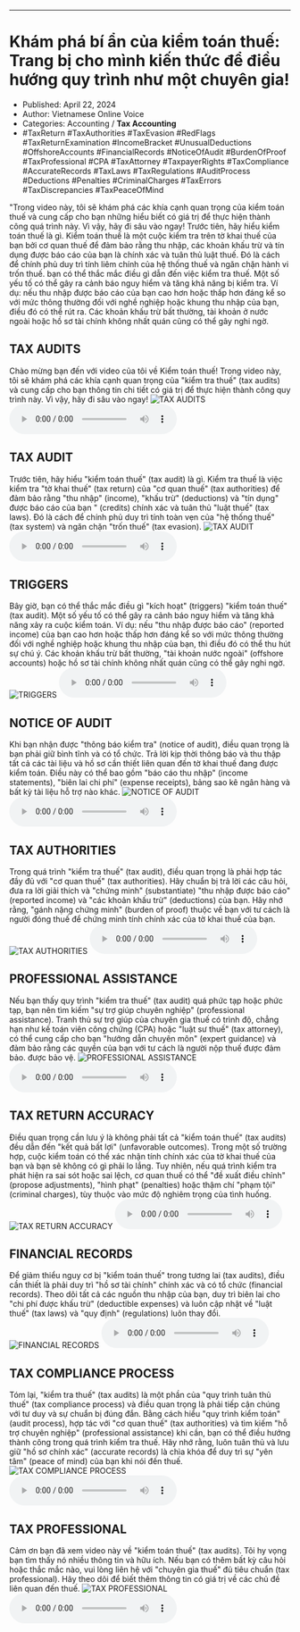 
---

# Khám phá bí ẩn của kiểm toán thuế: Trang bị cho mình kiến ​​thức để điều hướng quy trình như một chuyên gia!

- Published: April 22, 2024
- Author: Vietnamese Online Voice
- Categories: Accounting / **Tax Accounting**
- #TaxReturn #TaxAuthorities #TaxEvasion #RedFlags #TaxReturnExamination #IncomeBracket #UnusualDeductions #OffshoreAccounts #FinancialRecords #NoticeOfAudit #BurdenOfProof #TaxProfessional #CPA #TaxAttorney #TaxpayerRights #TaxCompliance #AccurateRecords #TaxLaws #TaxRegulations #AuditProcess #Deductions #Penalties #CriminalCharges #TaxErrors #TaxDiscrepancies #TaxPeaceOfMind

"Trong video này, tôi sẽ khám phá các khía cạnh quan trọng của kiểm toán thuế và cung cấp cho bạn những hiểu biết có giá trị để thực hiện thành công quá trình này. Vì vậy, hãy đi sâu vào ngay! Trước tiên, hãy hiểu kiểm toán thuế là gì. Kiểm toán thuế là một cuộc kiểm tra trên tờ khai thuế của bạn bởi cơ quan thuế để đảm bảo rằng thu nhập, các khoản khấu trừ và tín dụng được báo cáo của bạn là chính xác và tuân thủ luật thuế. Đó là cách để chính phủ duy trì tính liêm chính của hệ thống thuế và ngăn chặn hành vi trốn thuế. bạn có thể thắc mắc điều gì dẫn đến việc kiểm tra thuế. Một số yếu tố có thể gây ra cảnh báo nguy hiểm và tăng khả năng bị kiểm tra. Ví dụ: nếu thu nhập được báo cáo của bạn cao hơn hoặc thấp hơn đáng kể so với mức thông thường đối với nghề nghiệp hoặc khung thu nhập của bạn, điều đó có thể rút ra. Các khoản khấu trừ bất thường, tài khoản ở nước ngoài hoặc hồ sơ tài chính không nhất quán cũng có thể gây nghi ngờ.


## TAX AUDITS

Chào mừng bạn đến với video của tôi về Kiểm toán thuế! Trong video này, tôi sẽ khám phá các khía cạnh quan trọng của "kiểm tra thuế" (tax audits) và cung cấp cho bạn thông tin chi tiết có giá trị để thực hiện thành công quy trình này. Vì vậy, hãy đi sâu vào ngay!
![TAX AUDITS](https://http-archiver-apis-production-80.schnworks.com/storage/images/transitions/2024-04-22/transition-34559603805-Montserrat-Bold-283593.jpg)
<audio controls>
    <source src="https://http-archiver-apis-production-80.schnworks.com/storage/audio/file-29775652229.mp3" type="audio/mpeg">
</audio>



## TAX AUDIT

Trước tiên, hãy hiểu "kiểm toán thuế" (tax audit) là gì. Kiểm tra thuế là việc kiểm tra "tờ khai thuế" (tax return) của "cơ quan thuế" (tax authorities) để đảm bảo rằng "thu nhập" (income), "khấu trừ" (deductions) và "tín dụng" được báo cáo của bạn " (credits) chính xác và tuân thủ "luật thuế" (tax laws). Đó là cách để chính phủ duy trì tính toàn vẹn của "hệ thống thuế" (tax system) và ngăn chặn "trốn thuế" (tax evasion).
![TAX AUDIT](https://http-archiver-apis-production-80.schnworks.com/storage/images/transitions/2024-04-22/transition--9414474321-Montserrat-Black-283593.jpg)
<audio controls>
    <source src="https://http-archiver-apis-production-80.schnworks.com/storage/audio/file-11221620016.mp3" type="audio/mpeg">
</audio>



## TRIGGERS

Bây giờ, bạn có thể thắc mắc điều gì "kích hoạt" (triggers) "kiểm toán thuế" (tax audit). Một số yếu tố có thể gây ra cảnh báo nguy hiểm và tăng khả năng xảy ra cuộc kiểm toán. Ví dụ: nếu "thu nhập được báo cáo" (reported income) của bạn cao hơn hoặc thấp hơn đáng kể so với mức thông thường đối với nghề nghiệp hoặc khung thu nhập của bạn, thì điều đó có thể thu hút sự chú ý. Các khoản khấu trừ bất thường, "tài khoản nước ngoài" (offshore accounts) hoặc hồ sơ tài chính không nhất quán cũng có thể gây nghi ngờ.
![TRIGGERS](https://http-archiver-apis-production-80.schnworks.com/storage/images/transitions/2024-04-22/transition-34135718352-Montserrat-Black-1A237E.jpg)
<audio controls>
    <source src="https://http-archiver-apis-production-80.schnworks.com/storage/audio/file-12518441152.mp3" type="audio/mpeg">
</audio>



## NOTICE OF AUDIT

Khi bạn nhận được "thông báo kiểm tra" (notice of audit), điều quan trọng là bạn phải giữ bình tĩnh và có tổ chức. Trả lời kịp thời thông báo và thu thập tất cả các tài liệu và hồ sơ cần thiết liên quan đến tờ khai thuế đang được kiểm toán. Điều này có thể bao gồm "báo cáo thu nhập" (income statements), "biên lai chi phí" (expense receipts), bảng sao kê ngân hàng và bất kỳ tài liệu hỗ trợ nào khác.
![NOTICE OF AUDIT](https://http-archiver-apis-production-80.schnworks.com/storage/images/transitions/2024-04-22/transition-35607253409-Montserrat-Thin-1A237E.jpg)
<audio controls>
    <source src="https://http-archiver-apis-production-80.schnworks.com/storage/audio/file-2300236187.mp3" type="audio/mpeg">
</audio>



## TAX AUTHORITIES

Trong quá trình "kiểm tra thuế" (tax audit), điều quan trọng là phải hợp tác đầy đủ với "cơ quan thuế" (tax authorities). Hãy chuẩn bị trả lời các câu hỏi, đưa ra lời giải thích và "chứng minh" (substantiate) "thu nhập được báo cáo" (reported income) và "các khoản khấu trừ" (deductions) của bạn. Hãy nhớ rằng, "gánh nặng chứng minh" (burden of proof) thuộc về bạn với tư cách là người đóng thuế để chứng minh tính chính xác của tờ khai thuế của bạn.
![TAX AUTHORITIES](https://http-archiver-apis-production-80.schnworks.com/storage/images/transitions/2024-04-22/transition--17321250760-Montserrat-Black-512DA8.jpg)
<audio controls>
    <source src="https://http-archiver-apis-production-80.schnworks.com/storage/audio/file-12962455152.mp3" type="audio/mpeg">
</audio>



## PROFESSIONAL ASSISTANCE

Nếu bạn thấy quy trình "kiểm tra thuế" (tax audit) quá phức tạp hoặc phức tạp, bạn nên tìm kiếm "sự trợ giúp chuyên nghiệp" (professional assistance). Tranh thủ sự trợ giúp của chuyên gia thuế có trình độ, chẳng hạn như kế toán viên công chứng (CPA) hoặc "luật sư thuế" (tax attorney), có thể cung cấp cho bạn "hướng dẫn chuyên môn" (expert guidance) và đảm bảo rằng các quyền của bạn với tư cách là người nộp thuế được đảm bảo. được bảo vệ.
![PROFESSIONAL ASSISTANCE](https://http-archiver-apis-production-80.schnworks.com/storage/images/transitions/2024-04-22/transition--9613777472-Montserrat-Thin-512DA8.jpg)
<audio controls>
    <source src="https://http-archiver-apis-production-80.schnworks.com/storage/audio/file-37561772550.mp3" type="audio/mpeg">
</audio>



## TAX RETURN ACCURACY

Điều quan trọng cần lưu ý là không phải tất cả "kiểm toán thuế" (tax audits) đều dẫn đến "kết quả bất lợi" (unfavorable outcomes). Trong một số trường hợp, cuộc kiểm toán có thể xác nhận tính chính xác của tờ khai thuế của bạn và bạn sẽ không có gì phải lo lắng. Tuy nhiên, nếu quá trình kiểm tra phát hiện ra sai sót hoặc sai lệch, cơ quan thuế có thể "đề xuất điều chỉnh" (propose adjustments), "hình phạt" (penalties) hoặc thậm chí "phạm tội" (criminal charges), tùy thuộc vào mức độ nghiêm trọng của tình huống.
![TAX RETURN ACCURACY](https://http-archiver-apis-production-80.schnworks.com/storage/images/transitions/2024-04-22/transition-30321351101-Montserrat-Thin-1A237E.jpg)
<audio controls>
    <source src="https://http-archiver-apis-production-80.schnworks.com/storage/audio/file-265803576.mp3" type="audio/mpeg">
</audio>



## FINANCIAL RECORDS

Để giảm thiểu nguy cơ bị "kiểm toán thuế" trong tương lai (tax audits), điều cần thiết là phải duy trì "hồ sơ tài chính" chính xác và có tổ chức (financial records). Theo dõi tất cả các nguồn thu nhập của bạn, duy trì biên lai cho "chi phí được khấu trừ" (deductible expenses) và luôn cập nhật về "luật thuế" (tax laws) và "quy định" (regulations) luôn thay đổi.
![FINANCIAL RECORDS](https://http-archiver-apis-production-80.schnworks.com/storage/images/transitions/2024-04-22/transition--10472977086-Montserrat-Bold-004895.jpg)
<audio controls>
    <source src="https://http-archiver-apis-production-80.schnworks.com/storage/audio/file-15444413805.mp3" type="audio/mpeg">
</audio>



## TAX COMPLIANCE PROCESS

Tóm lại, "kiểm tra thuế" (tax audits) là một phần của "quy trình tuân thủ thuế" (tax compliance process) và điều quan trọng là phải tiếp cận chúng với tư duy và sự chuẩn bị đúng đắn. Bằng cách hiểu "quy trình kiểm toán" (audit process), hợp tác với "cơ quan thuế" (tax authorities) và tìm kiếm "hỗ trợ chuyên nghiệp" (professional assistance) khi cần, bạn có thể điều hướng thành công trong quá trình kiểm tra thuế. Hãy nhớ rằng, luôn tuân thủ và lưu giữ "hồ sơ chính xác" (accurate records) là chìa khóa để duy trì sự "yên tâm" (peace of mind) của bạn khi nói đến thuế.
![TAX COMPLIANCE PROCESS](https://http-archiver-apis-production-80.schnworks.com/storage/images/transitions/2024-04-22/transition--35086775554-Montserrat-Thin-7B1FA2.jpg)
<audio controls>
    <source src="https://http-archiver-apis-production-80.schnworks.com/storage/audio/file-19299888300.mp3" type="audio/mpeg">
</audio>



## TAX PROFESSIONAL

Cảm ơn bạn đã xem video này về "kiểm toán thuế" (tax audits). Tôi hy vọng bạn tìm thấy nó nhiều thông tin và hữu ích. Nếu bạn có thêm bất kỳ câu hỏi hoặc thắc mắc nào, vui lòng liên hệ với "chuyên gia thuế" đủ tiêu chuẩn (tax professional). Hãy theo dõi để biết thêm thông tin có giá trị về các chủ đề liên quan đến thuế.
![TAX PROFESSIONAL](https://http-archiver-apis-production-80.schnworks.com/storage/images/transitions/2024-04-22/transition--2850808103-Montserrat-Thin-673AB7.jpg)
<audio controls>
    <source src="https://http-archiver-apis-production-80.schnworks.com/storage/audio/file-17746643966.mp3" type="audio/mpeg">
</audio>

